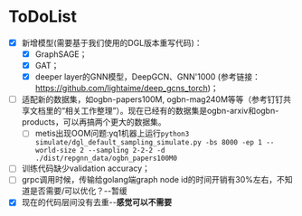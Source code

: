 # ToDoList

- [x] 新增模型(需要基于我们使用的DGL版本重写代码)：
    - [x] GraphSAGE；
    - [x] GAT；
    - [x] deeper layer的GNN模型，DeepGCN、GNN'1000 (参考链接：https://github.com/lightaime/deep_gcns_torch)；
- [ ] 适配新的数据集，如ogbn-papers100M, ogbn-mag240M等等（参考钉钉共享文档里的“相关工作整理”）。现在已经有的数据集是ogbn-arxiv和ogbn-products，可以再搞两个更大的数据集。
    - [ ] metis出现OOM问题:yq1机器上运行`python3 simulate/dgl_default_sampling_simulate.py -bs 8000 -ep 1 --world-size 2 --sampling 2-2-2 -d ./dist/repgnn_data/ogbn_papers100M0`
- [ ] 训练代码缺少validation accuracy；
- [ ] grpc调用时候，传输给golang端graph node id的时间开销有30%左右，不知道是否需要/可以优化？--暂缓
- [x] 现在的代码层间没有去重--**感觉可以不需要**
